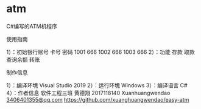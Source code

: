 # atm
C#编写的ATM机程序

使用指南

1）：初始银行账号
	卡号	密码
	1001	666
	1002	666
	1003	666
2）：功能
	存款
	取款
	查询余额
	转账




制作信息

1）：编译环境
	Visual Studio 2019
2）：运行环境
	Windows
3）：编译语言
	C#
4）：作者信息
	软件工程三班	黄德翔	2017118140
	Xuanhuangwendao	3406401355@qq.com
	https://github.com/xuanghuangwendao/easy-atm




